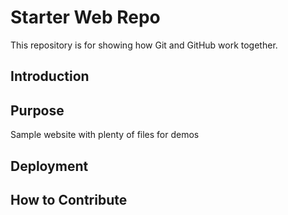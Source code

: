 # Starter Web Repo

This repository is for showing how Git and GitHub work together.

## Introduction

## Purpose

Sample website with plenty of files for demos

## Deployment 

## How to Contribute